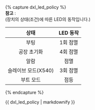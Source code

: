 {% capture dxl_led_policy %}  
**참고** :  
(장치의 상태(조건)에 따른 LED의 동작입니다.)

|        상태         | LED 동작 |
|:-------------------:|:--------:|
|        부팅         | 1회 점멸 |
|    공장 초기화      | 4회 점멸 |
|        알람         |   점멸   |
| 슬레이브 모드(X540) | 3회 점멸 |
|      부트 모드      |   점등   |

{% endcapture %}
<div class="notice">{{ dxl_led_policy | markdownify }}</div>
